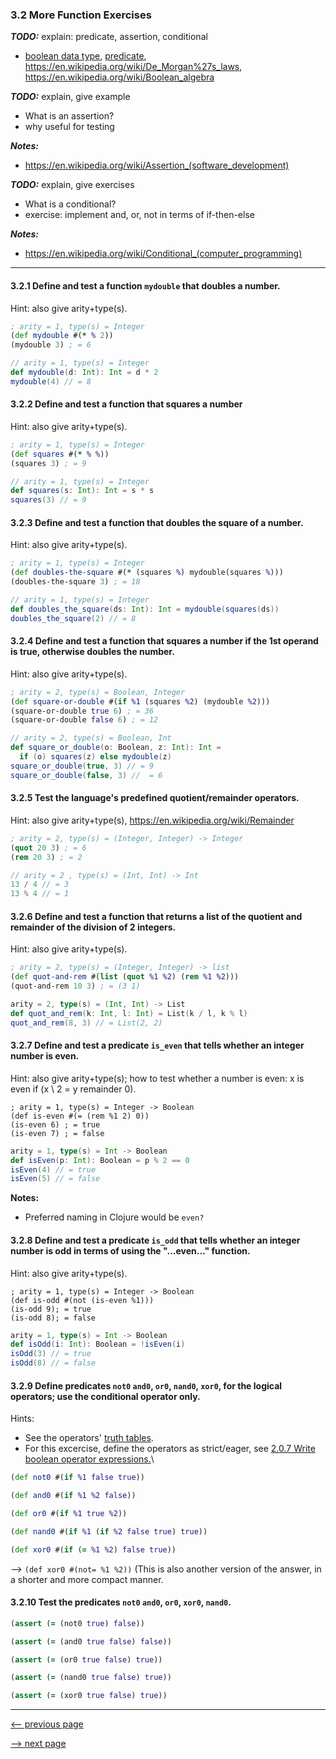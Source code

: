 ### 3.2 More Function Exercises

___TODO:___ explain: predicate, assertion, conditional

* [boolean data type](https://en.wikipedia.org/wiki/Boolean_data_type),
  [predicate](https://en.wikipedia.org/wiki/Predicate_(mathematical_logic)),
   <https://en.wikipedia.org/wiki/De_Morgan%27s_laws>, <https://en.wikipedia.org/wiki/Boolean_algebra>

___TODO:___ explain, give example

* What is an assertion?
* why useful for testing

___Notes:___

* <https://en.wikipedia.org/wiki/Assertion_(software_development)>


___TODO:___ explain, give exercises

* What is a conditional?
* exercise: implement and, or, not in terms of if-then-else

___Notes:___

* <https://en.wikipedia.org/wiki/Conditional_(computer_programming)>

-----

#### 3.2.1 Define and test a function `mydouble` that doubles a number.

Hint: also give arity+type(s).

```clojure
; arity = 1, type(s) = Integer
(def mydouble #(* % 2))
(mydouble 3) ; = 6
```

```scala
// arity = 1, type(s) = Integer
def mydouble(d: Int): Int = d * 2
mydouble(4) // = 8
```

#### 3.2.2 Define and test a function that squares a number

Hint: also give arity+type(s).

```clojure
; arity = 1, type(s) = Integer
(def squares #(* % %))
(squares 3) ; = 9
```

```scala
// arity = 1, type(s) = Integer
def squares(s: Int): Int = s * s
squares(3) // = 9
```

#### 3.2.3 Define and test a function that doubles the square of a number.

Hint: also give arity+type(s).

```clojure
; arity = 1, type(s) = Integer
(def doubles-the-square #(* (squares %) mydouble(squares %)))
(doubles-the-square 3) ; = 18
```

```scala
// arity = 1, type(s) = Integer
def doubles_the_square(ds: Int): Int = mydouble(squares(ds))
doubles_the_square(2) // = 8

```

#### 3.2.4 Define and test a function that squares a number if the 1st operand is true, otherwise doubles the number.

Hint: also give arity+type(s).

```clojure
; arity = 2, type(s) = Boolean, Integer
(def square-or-double #(if %1 (squares %2) (mydouble %2)))
(square-or-double true 6) ; = 36
(square-or-double false 6) ; = 12
```

```scala
// arity = 2, type(s) = Boolean, Int
def square_or_double(o: Boolean, z: Int): Int =
  if (o) squares(z) else mydouble(z)
square_or_double(true, 3) // = 9
square_or_double(false, 3) //  = 6
```

#### 3.2.5 Test the language's predefined quotient/remainder operators.

Hint: also give arity+type(s), <https://en.wikipedia.org/wiki/Remainder>

```clojure
; arity = 2, type(s) = (Integer, Integer) -> Integer
(quot 20 3) ; = 6
(rem 20 3) ; = 2
```

```scala
// arity = 2 , type(s) = (Int, Int) -> Int
13 / 4 // = 3
13 % 4 // = 1
```

#### 3.2.6 Define and test a function that returns a list of the quotient and remainder of the division of 2 integers.

Hint: also give arity+type(s).

```clojure
; arity = 2, type(s) = (Integer, Integer) -> list
(def quot-and-rem #(list (quot %1 %2) (rem %1 %2)))
(quot-and-rem 10 3) ; = (3 1)
```

```scala
arity = 2, type(s) = (Int, Int) -> List
def quot_and_rem(k: Int, l: Int) = List(k / l, k % l)
quot_and_rem(8, 3) // = List(2, 2)
```

#### 3.2.7 Define and test a predicate `is_even` that tells whether an integer number is even.

Hint: also give arity+type(s); how to test whether a number is even: x is even if (x \ 2 = y remainder 0).

```
; arity = 1, type(s) = Integer -> Boolean
(def is-even #(= (rem %1 2) 0))
(is-even 6) ; = true
(is-even 7) ; = false
```

```scala
arity = 1, type(s) = Int -> Boolean
def isEven(p: Int): Boolean = p % 2 == 0
isEven(4) // = true
isEven(5) // = false
```

__Notes:__

* Preferred naming in Clojure would be `even?`

#### 3.2.8 Define and test a predicate `is_odd` that tells whether an integer number is odd in terms of using the "...even..." function.

Hint: also give arity+type(s).

```
; arity = 1, type(s) = Integer -> Boolean
(def is-odd #(not (is-even %1)))
(is-odd 9); = true
(is-odd 8); = false
```

```scala
arity = 1, type(s) = Int -> Boolean
def isOdd(i: Int): Boolean = !isEven(i)
isOdd(3) // = true
isOdd(8) // = false
```

#### 3.2.9 Define predicates `not0` `and0`, `or0`, `nand0`, `xor0`, for the logical operators; use the conditional operator only.

Hints:

* See the operators' [truth tables](https://en.wikipedia.org/wiki/Truth_table).
* For this excercise, define the operators as strict/eager, see [2.0.7 Write boolean operator expressions.](ch2_expressions.md#207-write-boolean-operator-expressions)\


```clojure
(def not0 #(if %1 false true))

(def and0 #(if %1 %2 false)) 

(def or0 #(if %1 true %2))

(def nand0 #(if %1 (if %2 false true) true))

(def xor0 #(if (= %1 %2) false true))
```
  --> `(def xor0 #(not= %1 %2))` (This is also another version of the answer, in a shorter and more compact manner.


#### 3.2.10 Test the predicates `not0` `and0`, `or0`, `xor0`, `nand0`.

```clojure
(assert (= (not0 true) false))

(assert (= (and0 true false) false))

(assert (= (or0 true false) true))

(assert (= (nand0 true false) true))

(assert (= (xor0 true false) true))
```
--------------------

[<-- previous page](ch3_1_formulas_and_functions.md)

[--> next page](ch3_3_plotting_the_evaluation_of_functions.md)
